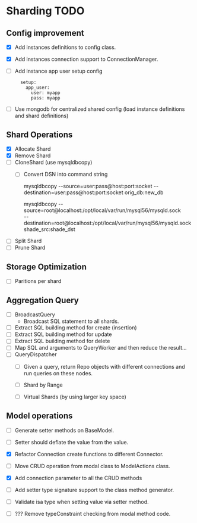 # Sharding TODO

## Config improvement

- [x] Add instances definitions to config class.
- [x] Add instances connection support to ConnectionManager.
- [ ] Add instance app user setup config

        setup:
          app_user:
            user: myapp
            pass: myapp

- [ ] Use mongodb for centralized shared config (load instance definitions and shard definitions)

## Shard Operations

- [x] Allocate Shard
- [x] Remove Shard
- [ ] CloneShard (use mysqldbcopy)
  - [ ] Convert DSN into command string

    mysqldbcopy --source=user:pass@host:port:socket --destination=user:pass@host:port:socket orig_db:new_db

    mysqldbcopy --source=root@localhost:/opt/local/var/run/mysql56/mysqld.sock \
                --destination=root@localhost:/opt/local/var/run/mysql56/mysqld.sock \
                shade_src:shade_dst


- [ ] Split Shard
- [ ] Prune Shard

## Storage Optimization

- [ ] Paritions per shard

## Aggregation Query

- [ ] BroadcastQuery
    - Broadcast SQL statement to all shards.
- [ ] Extract SQL building method for create (insertion)
- [ ] Extract SQL building method for update
- [ ] Extract SQL building method for delete
- [ ] Map SQL and arguments to QueryWorker and then reduce the result...
- [ ] QueryDispatcher
    - [ ] Given a query, return Repo objects with different connections and
            run queries on these nodes.

    - [ ] Shard by Range
    - [ ] Virtual Shards (by using larger key space)


## Model operations

- [ ] Generate setter methods on BaseModel.
- [ ] Setter should deflate the value from the value.
- [x] Refactor Connection create functions to different Connector.



- [ ] Move CRUD operation from modal class to ModelActions class.
- [x] Add connection parameter to all the CRUD methods
- [ ] Add setter type signature support to the class method generator.
- [ ] Validate isa type when setting value via setter method.
- [ ] ??? Remove typeConstraint checking from modal method code.
